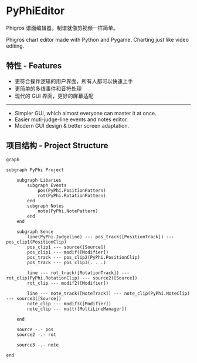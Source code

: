 # PyPhiEditor

Phigros 谱面编辑器。制谱就像剪视频一样简单。

Phigros chart editor made with Python and Pygame. Charting just like video editing.

## 特性 - Features

* 更符合操作逻辑的用户界面，所有人都可以快速上手
* 更简单的多线事件和音符处理
* 现代的 GUI 界面，更好的屏幕适配

---

* Simpler GUI, which almost everyone can master it at once.
* Easier muti-judge-line events and notes editor.
* Modern GUI design & better screen adaptation.

## 项目结构 - Project Structure

```mermaid
graph 

subgraph PyPhi Project

    subgraph Libaries
        subgraph Events
            pos(PyPhi.PositionPattern)
            rot(PyPhi.RotationPattern)
        end
        subgraph Notes
            note(PyPhi.NotePattern)
        end
    end

    subgraph Sence
        line(PyPhi.Judgeline) --- pos_track([PositionTrack]) --- pos_clip1(PositionClip)
        pos_clip1 --- source([Source])
        pos_clip1 --- modif([Modifier])
        pos_track --- pos_clip2(PyPhi.PositionClip)
        pos_track --- pos_clip3(. . .)

        line --- rot_track([RotationTrack]) --- rot_clip(PyPhi.RotationClip) --- source2([Source])
        rot_clip --- modif2([Modifier])

        line --- note_track([NoteTrack]) --- note_clip(PyPhi.NoteClip) --- source3([Source])
        note_clip --- modif3([Modifier])
        note_clip --- mult([MultiLineManager])

    end

    source -.- pos
    source2 -.- rot

    source3 -.- note

end
```
